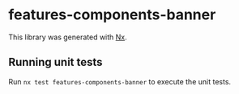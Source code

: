 # features-components-banner

This library was generated with [Nx](https://nx.dev).

## Running unit tests

Run `nx test features-components-banner` to execute the unit tests.
